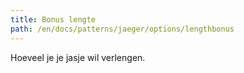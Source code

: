 ```yaml
---
title: Bonus lengte
path: /en/docs/patterns/jaeger/options/lengthbonus
---
```


Hoeveel je je jasje wil verlengen.